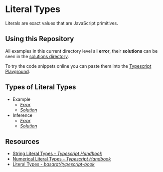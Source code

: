 # Literal Types

Literals are exact values that are JavaScript primitives.

## Using this Repository

All examples in this current directory level all **error**, their **solutions** can be seen in the [solutions directory](./src/literal-types/solutions).

To try the code snippets online you can paste them into the [Typescript Playground](https://www.typescriptlang.org/play).

## Types of Literal Types

- Example
  - [_Error_](./example.ts)
  - [_Solution_](./solutions/example.ts)
- Inference
  - [_Error_](./inference.ts)
  - [_Solution_](./solutions/inference.ts)

## Resources

- [String Literal Types - _Typescript Handbook_](https://www.typescriptlang.org/docs/handbook/advanced-types.html#string-literal-types)
- [Numerical Literal Types - _Typescript Handbook_](https://www.typescriptlang.org/docs/handbook/advanced-types.html#numeric-literal-types)
- [Literal Types - _basarat/typescript-book_](https://basarat.gitbooks.io/typescript/docs/types/literal-types.html)
